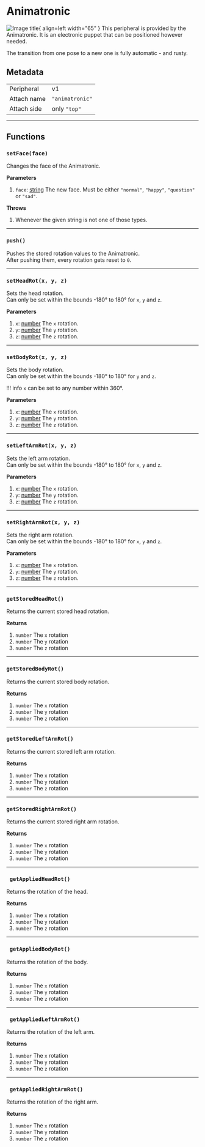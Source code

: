 # Animatronic

![Image title](../assets/images/peripherals/animatronic_block.png){ align=left width="65" }
This peripheral is provided by the Animatronic. It is an electronic puppet that can be positioned however needed.

The transition from one pose to a new one is fully automatic - and rusty.

## Metadata

| | |
|-|-|
| Peripheral | v1 |
| Attach name | `"animatronic"` |
| Attach side | only `"top"` |

---

## Functions

### `setFace(face)`
Changes the face of the Animatronic.

**Parameters**

 1. `face`: [string](https://www.lua.org/manual/5.1/manual.html#5.4) The new face. Must be either `"normal"`, `"happy"`, `"question"` or `"sad"`.

**Throws**

 1. Whenever the given string is not one of those types.

---

### `push()`
Pushes the stored rotation values to the Animatronic.  
After pushing them, every rotation gets reset to `0`.

---

### `setHeadRot(x, y, z)`
Sets the head rotation.  
Can only be set within the bounds -180° to 180° for `x`, `y` and `z`.

**Parameters**

 1. `x`: [number](https://www.lua.org/manual/5.1/manual.html#2.2) The `x` rotation.
 2. `y`: [number](https://www.lua.org/manual/5.1/manual.html#2.2) The `y` rotation.
 3. `z`: [number](https://www.lua.org/manual/5.1/manual.html#2.2) The `z` rotation.

---

### `setBodyRot(x, y, z)`
Sets the body rotation.  
Can only be set within the bounds -180° to 180° for `y` and `z`.

!!! info
    `x` can be set to any number within 360°.

**Parameters**

 1. `x`: [number](https://www.lua.org/manual/5.1/manual.html#2.2) The `x` rotation.
 2. `y`: [number](https://www.lua.org/manual/5.1/manual.html#2.2) The `y` rotation.
 3. `z`: [number](https://www.lua.org/manual/5.1/manual.html#2.2) The `z` rotation.

---

### `setLeftArmRot(x, y, z)`
Sets the left arm rotation.  
Can only be set within the bounds -180° to 180° for `x`, `y` and `z`.

**Parameters**

 1. `x`: [number](https://www.lua.org/manual/5.1/manual.html#2.2) The `x` rotation.
 2. `y`: [number](https://www.lua.org/manual/5.1/manual.html#2.2) The `y` rotation.
 3. `z`: [number](https://www.lua.org/manual/5.1/manual.html#2.2) The `z` rotation.

---

### `setRightArmRot(x, y, z)`
Sets the right arm rotation.  
Can only be set within the bounds -180° to 180° for `x`, `y` and `z`.

**Parameters**

 1. `x`: [number](https://www.lua.org/manual/5.1/manual.html#2.2) The `x` rotation.
 2. `y`: [number](https://www.lua.org/manual/5.1/manual.html#2.2) The `y` rotation.
 3. `z`: [number](https://www.lua.org/manual/5.1/manual.html#2.2) The `z` rotation.

---

### `getStoredHeadRot()`
Returns the current stored head rotation.

**Returns**
 1. `number` The `x` rotation
 2. `number` The `y` rotation
 3. `number` The `z` rotation

---

### `getStoredBodyRot()`
Returns the current stored body rotation.

**Returns**
 1. `number` The `x` rotation
 2. `number` The `y` rotation
 3. `number` The `z` rotation

---

### `getStoredLeftArmRot()`
Returns the current stored left arm rotation.

**Returns**
 1. `number` The `x` rotation
 2. `number` The `y` rotation
 3. `number` The `z` rotation

---

### `getStoredRightArmRot()`
Returns the current stored right arm rotation.

**Returns**
 1. `number` The `x` rotation
 2. `number` The `y` rotation
 3. `number` The `z` rotation

---

### ` getAppliedHeadRot()`
Returns the rotation of the head.

**Returns**
 1. `number` The `x` rotation
 2. `number` The `y` rotation
 3. `number` The `z` rotation

---

### ` getAppliedBodyRot()`
Returns the rotation of the body.

**Returns**
 1. `number` The `x` rotation
 2. `number` The `y` rotation
 3. `number` The `z` rotation

---

### ` getAppliedLeftArmRot()`
Returns the rotation of the left arm.

**Returns**
 1. `number` The `x` rotation
 2. `number` The `y` rotation
 3. `number` The `z` rotation

---

### ` getAppliedRightArmRot()`
Returns the rotation of the right arm.

**Returns**
 1. `number` The `x` rotation
 2. `number` The `y` rotation
 3. `number` The `z` rotation